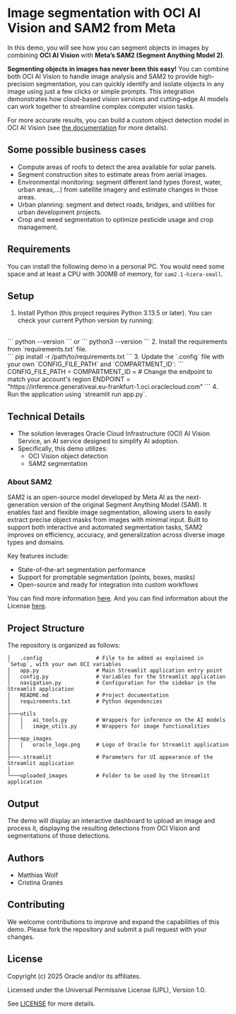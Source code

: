 # Image segmentation with OCI AI Vision and SAM2 from Meta
In this demo, you will see how you can segment objects in images by combining **OCI AI Vision** with **Meta’s SAM2 (Segment Anything Model 2)**.

**Segmenting objects in images has never been this easy!**
You can combine both OCI AI Vision to handle image analysis and SAM2 to provide high-precision segmentation, you can quickly identify and isolate objects in any image using just a few clicks or simple prompts. This integration demonstrates how cloud-based vision services and cutting-edge AI models can work together to streamline complex computer vision tasks.

For more accurate results, you can build a custom object detection model in OCI AI Vision (see [the documentation](https://docs.oracle.com/en-us/iaas/Content/vision/using/custom_image_analysis_models_using.htm) for more details).

## Some possible business cases
- Compute areas of roofs to detect the area available for solar panels.
- Segment construction sites to estimate areas from aerial images.
- Environmental monitoring: segment different land types (forest, water, urban areas,...) from satellite imagery and estimate changes in those areas.
- Urban planning: segment and detect roads, bridges, and utilities for urban development projects.
- Crop and weed segmentation to optimize pesticide usage and crop management.

## Requirements
You can install the following demo in a personal PC. 
You would need some space and at least a CPU with 300MB of memory, for `sam2.1-hiera-small`.

## Setup
1. Install Python (this project requires Python 3.13.5 or later). You can check your current Python version by running:
</br>
```
python --version
```
or
```
python3 --version
```
2. Install the requirements from `requirements.txt` file.
</br>
```
pip install -r /path/to/requirements.txt
```
3. Update the `.config` file with your own `CONFIG_FILE_PATH` and `COMPARTMENT_ID`:
```
CONFIG_FILE_PATH = <path_to_oci_login_config_file>
COMPARTMENT_ID = <compartment_OCID>
# Change the endpoint to match your account's region
ENDPOINT = "https://inference.generativeai.eu-frankfurt-1.oci.oraclecloud.com" 
```
4. Run the application using `streamlit run app.py`.

## Technical Details
* The solution leverages Oracle Cloud Infrastructure (OCI) AI Vision Service, an AI service designed to simplify AI adoption.
* Specifically, this demo utilizes:
	+ OCI Vision object detection
    + SAM2 segmentation

### About SAM2
SAM2 is an open-source model developed by Meta AI as the next-generation version of the original Segment Anything Model (SAM). It enables fast and flexible image segmentation, allowing users to easily extract precise object masks from images with minimal input. Built to support both interactive and automated segmentation tasks, SAM2 improves on efficiency, accuracy, and generalization across diverse image types and domains.

Key features include:
- State-of-the-art segmentation performance
- Support for promptable segmentation (points, boxes, masks)
- Open-source and ready for integration into custom workflows

You can find more information [here](https://docs.ultralytics.com/models/sam-2/).
And you can find information about the License [here](https://github.com/facebookresearch/sam2/blob/main/LICENSE).

## Project Structure
The repository is organized as follows:

```plaintext
│   .config                 # File to be added as explained in `Setup`, with your own OCI variables
│   app.py                  # Main Streamlit application entry point
│   config.py               # Variables for the Streamlit application
│   navigation.py           # Configuration for the sidebar in the Streamlit application
│   README.md               # Project documentation
│   requirements.txt        # Python dependencies
│
├───utils
│   │   ai_tools.py         # Wrappers for inference on the AI models
│   │   image_utils.py      # Wrappers for image functionalities
│
├───app_images
│   │   oracle_logo.png     # Logo of Oracle for Streamlit application
│
├───.streamlit              # Parameters for UI appearance of the Streamlit application
│
└───uploaded_images         # Folder to be used by the Streamlit application
```

## Output
The demo will display an interactive dashboard to upload an image and process it, displaying the resulting detections from OCI Vision and segmentations of those detections.

## Authors
- Matthias Wolf
- Cristina Granés

## Contributing
We welcome contributions to improve and expand the capabilities of this demo. Please fork the repository and submit a pull request with your changes.

## License
Copyright (c) 2025 Oracle and/or its affiliates.
 
Licensed under the Universal Permissive License (UPL), Version 1.0.
 
See [LICENSE](../LICENSE) for more details.
